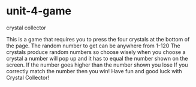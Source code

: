 # unit-4-game
crystal collector

This is a game that requires you to press the four crystals at the bottom of the page. 
The random number to get can be anywhere from 1-120 
The crystals produce random numbers so choose wisely
when you choose a crystal a number will pop up and it has to equal the number shown on the screen.
If the number goes higher than the number shown you lose
If you correctly match the number then you win!
Have fun and good luck with Crystal Collector!